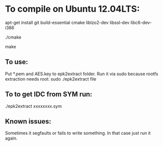 To compile on Ubuntu 12.04LTS:
==============================

apt-get install git build-essential cmake liblzo2-dev libssl-dev libc6-dev-i386

./cmake

make

## To use:
Put *.pem and AES.key to epk2extract folder.
Run it via sudo because rootfs extraction needs root:
sudo ./epk2extract file

## To to get IDC from SYM run:
./epk2extract xxxxxxxx.sym

## Known issues:
Sometimes it segfaults or fails to write something. In that case just run it again.
